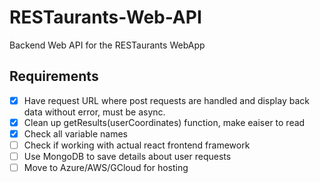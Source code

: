 # RESTaurants-Web-API
Backend Web API for the RESTaurants WebApp

## Requirements

- [x] Have request URL where post requests are handled and display back data without error, must be async.
- [x] Clean up getResults(userCoordinates) function, make eaiser to read
- [x] Check all variable names 
- [ ] Check if working with actual react frontend framework
- [ ] Use MongoDB to save details about user requests
- [ ] Move to Azure/AWS/GCloud for hosting
